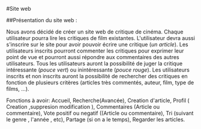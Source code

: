 #Site web

##Présentation du site web :

Nous avons décidé de créer un site web de critique de cinéma. Chaque utilisateur pourra lire les critiques de film existantes. L'utilisateur devra aussi s'inscrire sur le site pour avoir pouvoir écrire une critique (*un article*). Les utilisateurs inscrits pourront commenter les critiques pour exprimer leur point de vue et pourront aussi répondre aux commentaires des autres utilisateurs. Tous les utilisateurs auront la possibilité de juger la critique intéressante (*pouce vert*) ou inintéressante (*pouce rouge*). Les utilisateurs inscrits et non inscrits auront la possibilité de rechercher des critiques en fonction de plusieurs critères (articles très commentés, auteur, film, type de films, ...).


Fonctions à avoir:
  Accueil,
  Recherche(Avancée),
  Creation d'article,
  Profil ( Creation ,suppresion modification ),
  Commentaires (Article ou commentaire),
  Vote positif ou negatif ((Article ou commentaire),
  Tri (suivant le genre , l'année , etc),
  Partage (si on a le temps),
  Regarder les articles.
